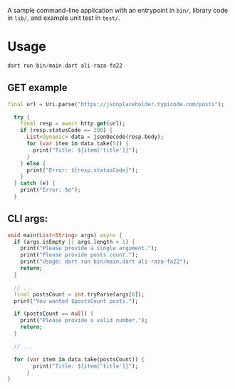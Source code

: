A sample command-line application with an entrypoint in `bin/`, library code
in `lib/`, and example unit test in `test/`.

# Usage

```dart
dart run bin/main.dart ali-raza-fa22
```

## GET example

```dart
final url = Uri.parse("https://jsonplaceholder.typicode.com/posts");

  try {
    final resp = await http.get(url);
    if (resp.statusCode == 200) {
      List<dynamic> data = jsonDecode(resp.body);
      for (var item in data.take(5)) {
        print("Title: ${item['title']}");
      }
    } else {
      print("Error: ${resp.statusCode}");
    }
  } catch (e) {
    print("Error: $e");
  }
```

## CLI args:

```dart
void main(List<String> args) async {
  if (args.isEmpty || args.length > 1) {
    print("Please provide a single argument.");
    print("Please provide posts count.");
    print("Usage: dart run bin/main.dart ali-raza-fa22");
    return;
  }

  // ...
  final postsCount = int.tryParse(args[0]);
  print("You wanted $postsCount posts.");

  if (postsCount == null) {
    print("Please provide a valid number.");
    return;
  }

  // ...

  for (var item in data.take(postsCount)) {
        print("Title: ${item['title']}");
      }
}
```
